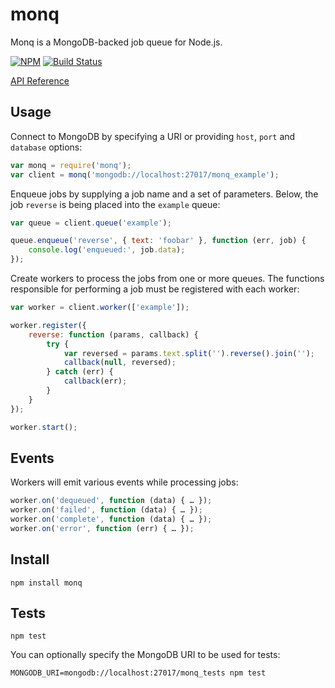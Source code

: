 monq
====

Monq is a MongoDB-backed job queue for Node.js.

[![NPM](https://img.shields.io/npm/v/monq.svg?style=flat)](http://npm.im/monq)
[![Build Status](https://img.shields.io/travis/scttnlsn/monq.svg?style=flat)](https://travis-ci.org/scttnlsn/monq)

[API Reference](API.md)

Usage
-----

Connect to MongoDB by specifying a URI or providing `host`, `port` and `database` options:

```javascript
var monq = require('monq');
var client = monq('mongodb://localhost:27017/monq_example');
```

Enqueue jobs by supplying a job name and a set of parameters.  Below, the job `reverse` is being placed into the `example` queue:

```javascript
var queue = client.queue('example');

queue.enqueue('reverse', { text: 'foobar' }, function (err, job) {
    console.log('enqueued:', job.data);
});
```

Create workers to process the jobs from one or more queues.  The functions responsible for performing a job must be registered with each worker:

```javascript
var worker = client.worker(['example']);

worker.register({
    reverse: function (params, callback) {
        try {
            var reversed = params.text.split('').reverse().join('');
            callback(null, reversed);
        } catch (err) {
            callback(err);
        }
    }
});

worker.start();
```

Events
------

Workers will emit various events while processing jobs:

```javascript
worker.on('dequeued', function (data) { … });
worker.on('failed', function (data) { … });
worker.on('complete', function (data) { … });
worker.on('error', function (err) { … });
```

Install
-------

    npm install monq

Tests
-----

    npm test

You can optionally specify the MongoDB URI to be used for tests:

    MONGODB_URI=mongodb://localhost:27017/monq_tests npm test
